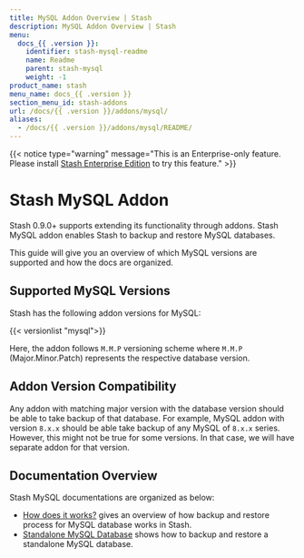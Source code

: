 ```yaml
---
title: MySQL Addon Overview | Stash
description: MySQL Addon Overview | Stash
menu:
  docs_{{ .version }}:
    identifier: stash-mysql-readme
    name: Readme
    parent: stash-mysql
    weight: -1
product_name: stash
menu_name: docs_{{ .version }}
section_menu_id: stash-addons
url: /docs/{{ .version }}/addons/mysql/
aliases:
  - /docs/{{ .version }}/addons/mysql/README/
---
```


{{< notice type="warning" message="This is an Enterprise-only feature. Please install [Stash Enterprise Edition](/docs/setup/install/enterprise.md) to try this feature." >}}

# Stash MySQL Addon

Stash 0.9.0+ supports extending its functionality through addons. Stash MySQL addon enables Stash to backup and restore MySQL databases.

This guide will give you an overview of which MySQL versions are supported and how the docs are organized.

## Supported MySQL Versions

Stash has the following addon versions for MySQL:

{{< versionlist "mysql">}}

Here, the addon follows `M.M.P` versioning scheme where `M.M.P` (Major.Minor.Patch) represents the respective database version.

## Addon Version Compatibility

Any addon with matching major version with the database version should be able to take backup of that database. For example, MySQL addon with version `8.x.x` should be able take backup of any MySQL of `8.x.x` series. However, this might not be true for some versions. In that case, we will have separate addon for that version.

## Documentation Overview

Stash MySQL documentations are organized as below:

- [How does it works?](/docs/addons/mysql/overview.md) gives an overview of how backup and restore process for MySQL database works in Stash.
- [Standalone MySQL Database](/docs/addons/mysql/standalone/index.md) shows how to backup and restore a standalone MySQL database.
